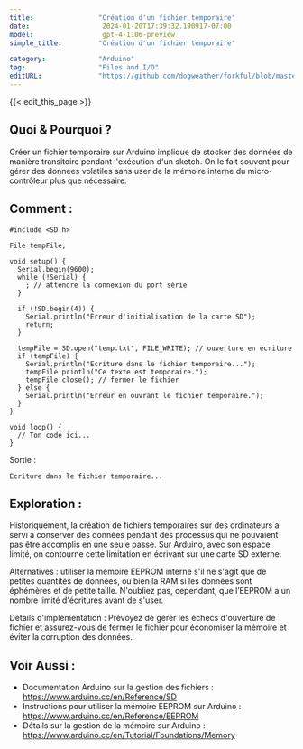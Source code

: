 ```yaml
---
title:                "Création d'un fichier temporaire"
date:                  2024-01-20T17:39:32.190917-07:00
model:                 gpt-4-1106-preview
simple_title:         "Création d'un fichier temporaire"

category:             "Arduino"
tag:                  "Files and I/O"
editURL:              "https://github.com/dogweather/forkful/blob/master/content/fr/arduino/creating-a-temporary-file.md"
---
```


{{< edit_this_page >}}

## Quoi & Pourquoi ?
Créer un fichier temporaire sur Arduino implique de stocker des données de manière transitoire pendant l'exécution d'un sketch. On le fait souvent pour gérer des données volatiles sans user de la mémoire interne du micro-contrôleur plus que nécessaire.

## Comment :

```arduino
#include <SD.h>

File tempFile;

void setup() {
  Serial.begin(9600);
  while (!Serial) {
    ; // attendre la connexion du port série
  }

  if (!SD.begin(4)) {
    Serial.println("Erreur d'initialisation de la carte SD");
    return;
  }
  
  tempFile = SD.open("temp.txt", FILE_WRITE); // ouverture en écriture
  if (tempFile) {
    Serial.println("Ecriture dans le fichier temporaire...");
    tempFile.println("Ce texte est temporaire.");
    tempFile.close(); // fermer le fichier
  } else {
    Serial.println("Erreur en ouvrant le fichier temporaire.");
  }
}

void loop() {
  // Ton code ici...
}
```
Sortie :
```
Ecriture dans le fichier temporaire...
```

## Exploration :

Historiquement, la création de fichiers temporaires sur des ordinateurs a servi à conserver des données pendant des processus qui ne pouvaient pas être accomplis en une seule passe. Sur Arduino, avec son espace limité, on contourne cette limitation en écrivant sur une carte SD externe.

Alternatives : utiliser la mémoire EEPROM interne s'il ne s'agit que de petites quantités de données, ou bien la RAM si les données sont éphémères et de petite taille. N'oubliez pas, cependant, que l’EEPROM a un nombre limité d'écritures avant de s'user.

Détails d'implémentation : Prévoyez de gérer les échecs d'ouverture de fichier et assurez-vous de fermer le fichier pour économiser la mémoire et éviter la corruption des données.

## Voir Aussi :

- Documentation Arduino sur la gestion des fichiers : https://www.arduino.cc/en/Reference/SD
- Instructions pour utiliser la mémoire EEPROM sur Arduino : https://www.arduino.cc/en/Reference/EEPROM
- Détails sur la gestion de la mémoire sur Arduino : https://www.arduino.cc/en/Tutorial/Foundations/Memory
